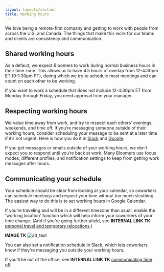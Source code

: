 ```yaml
---
layout: layouts/section
title: Working hours
---
```


We love being a remote-first company and getting to work with people from across the U.S. and Canada. The things that make this work for our teams and clients are consistency and communication.


## Shared working hours

As a default, we expect Bloomers to work during normal business hours in their time zone. This allows us to have 4.5 hours of overlap from 12-4:30pm ET (9-1:30pm PT), during which we try to schedule most meetings and can count on each other to be working. 

If you want to work a schedule that does not include 12-4:30pm ET from Monday through Friday, you need approval from your manager.


## Respecting working hours

We value time away from work, and try to respect each others’ evenings, weekends, and time off. If you’re messaging someone outside of their working hours, consider scheduling your message to be sent at a later time if it’s not urgent. Here is how you do it in [Slack](https://slack.com/help/articles/201457107-Send-and-read-messages#send-or-schedule-messages) and [Google](https://support.google.com/messages/answer/10456318?hl=en#zippy=%2Cset-a-reminder-for-a-message%2Cschedule-messages).

If you get messages or emails outside of your working hours, we don’t expect you to respond until you’re back at work. Many Bloomers use focus modes, different profiles, and notification settings to keep from getting work messages after hours.


## Communicating your schedule

Your schedule should be clear from looking at your calendar, so coworkers can schedule meetings and respect your time without too much sleuthing. The easiest way to do this is to set working hours in Google Calendar. 

If you’re traveling and will be in a different timezone than usual, enable the 'working location' function which will help inform your coworkers of your time change. (And if you’re going further afield, see **INTERNAL LINK TK** [personal travel and temporary relocations](#heading=h.ya755iu2ir03).)

**IMAGE TK**
![alt_text](images/image3.png "image_tooltip")

You can also set a notification schedule in Slack, which lets coworkers know if they’re messaging you outside your working hours.

If you’ll be out of the office, see **INTERNAL LINK TK** [communicating time off](#heading=h.8x0n6m6tb2e7).

